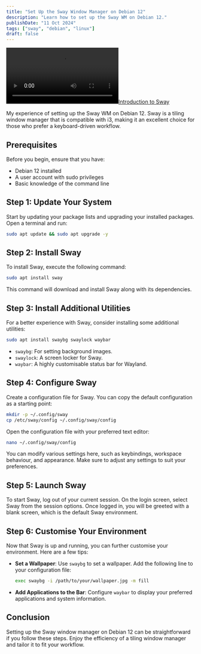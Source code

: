 ```yaml
---
title: "Set Up the Sway Window Manager on Debian 12"
description: "Learn how to set up the Sway WM on Debian 12."
publishDate: "11 Oct 2024"
tags: ["sway", "debian", "linux"]
draft: false
---
```


[![Introduction to Sway](https://swaywm.org/intro.webm)](https://swaywm.org/intro.webm)

My experience of setting up the Sway WM on Debian 12. Sway is a tiling window manager that is compatible with i3, making it an excellent choice for those who prefer a keyboard-driven workflow.

## Prerequisites

Before you begin, ensure that you have:

- Debian 12 installed
- A user account with sudo privileges
- Basic knowledge of the command line

## Step 1: Update Your System

Start by updating your package lists and upgrading your installed packages. Open a terminal and run:

```bash
sudo apt update && sudo apt upgrade -y
```

## Step 2: Install Sway

To install Sway, execute the following command:

```bash
sudo apt install sway
```

This command will download and install Sway along with its dependencies.

## Step 3: Install Additional Utilities

For a better experience with Sway, consider installing some additional utilities:

```bash
sudo apt install swaybg swaylock waybar
```

- `swaybg`: For setting background images.
- `swaylock`: A screen locker for Sway.
- `waybar`: A highly customisable status bar for Wayland.

## Step 4: Configure Sway

Create a configuration file for Sway. You can copy the default configuration as a starting point:

```bash
mkdir -p ~/.config/sway
cp /etc/sway/config ~/.config/sway/config
```

Open the configuration file with your preferred text editor:

```bash
nano ~/.config/sway/config
```

You can modify various settings here, such as keybindings, workspace behaviour, and appearance. Make sure to adjust any settings to suit your preferences.

## Step 5: Launch Sway

To start Sway, log out of your current session. On the login screen, select Sway from the session options. Once logged in, you will be greeted with a blank screen, which is the default Sway environment.

## Step 6: Customise Your Environment

Now that Sway is up and running, you can further customise your environment. Here are a few tips:

- **Set a Wallpaper**: Use `swaybg` to set a wallpaper. Add the following line to your configuration file:

  ```bash
  exec swaybg -i /path/to/your/wallpaper.jpg -m fill
  ```

- **Add Applications to the Bar**: Configure `waybar` to display your preferred applications and system information.

## Conclusion

Setting up the Sway window manager on Debian 12 can be straightforward if you follow these steps. Enjoy the efficiency of a tiling window manager and tailor it to fit your workflow.